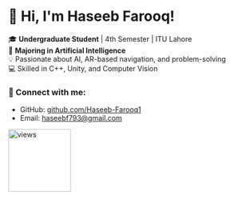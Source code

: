 # 👋 Hi, I'm Haseeb Farooq!

🎓 **Undergraduate Student** | 4th Semester | ITU Lahore  
🤖 **Majoring in Artificial Intelligence**  
💡 Passionate about AI, AR-based navigation, and problem-solving  
💻 Skilled in C++, Unity, and Computer Vision  

### 🔗 Connect with me:
- GitHub: [github.com/Haseeb-Farooq1](https://github.com/Haseeb-Farooq1)
- Email: haseebf793@gmail.com

<a href="https://github.com/harismuneer"><img alt="views" title="Github views" src="https://komarev.com/ghpvc/?username=Haseeb-Farooq1&style=flat-square" width="125"/></a>


